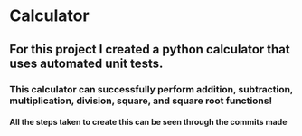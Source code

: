 # Calculator

## For this project I created a python calculator that uses automated unit tests.
### This calculator can successfully perform addition, subtraction, multiplication, division, square, and square root functions!
#### All the steps taken to create this can be seen through the commits made 
